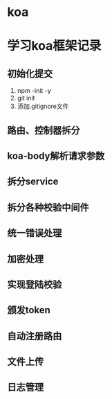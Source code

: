 # koa
# 学习koa框架记录
## 初始化提交
1. npm -init -y
2. git init
3. 添加.gitignore文件
## 路由、控制器拆分
## koa-body解析请求参数
## 拆分service
## 拆分各种校验中间件
## 统一错误处理
## 加密处理
## 实现登陆校验
## 颁发token
## 自动注册路由
## 文件上传
## 日志管理